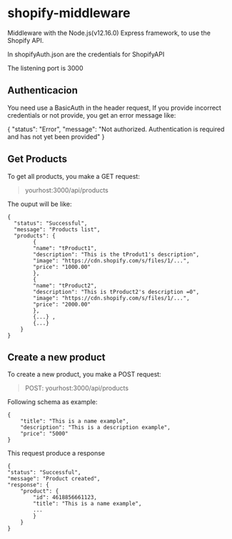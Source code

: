 # shopify-middleware

Middleware with the Node.js(v12.16.0) Express framework, to use the Shopify API.


In shopifyAuth.json are the credentials for ShopifyAPI

The listening port is 3000

## Authenticacion
You need use a BasicAuth in the header request, If you provide incorrect credentials or not provide, you get an error message like:

{
  "status": "Error",
  "message": "Not authorized. Authentication is required and has not yet been provided"
}

## Get Products
To get all products, you make a GET request:
>yourhost:3000/api/products

The ouput will be like:

    {
      "status": "Successful",
      "message": "Products list",
      "products": {
            {
            "name": "tProduct1",
            "description": "This is the tProdut1's description",
            "image": "https://cdn.shopify.com/s/files/1/...",
            "price": "1000.00"
            },
            {
            "name": "tProduct2",
            "description": "This is tProduct2's description =0",
            "image": "https://cdn.shopify.com/s/files/1/...",
            "price": "2000.00"
            },
            {...} ,
            {...}
        }
    }


## Create a new product
To create a new product, you make a POST request:
>POST: yourhost:3000/api/products

Following schema as example: 

    {
        "title": "This is a name example",
        "description": "This is a description example",
        "price": "5000"
    }


This request produce a response

    {
    "status": "Successful",
    "message": "Product created",
    "response": {
        "product": {
            "id": 4618856661123,
            "title": "This is a name example",
            ...
            }
        }
    }
